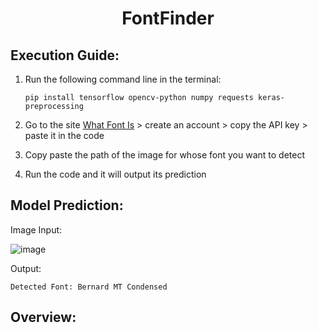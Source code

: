 <h1 align="center">FontFinder</h1>

## Execution Guide:
1. Run the following command line in the terminal:
   ```
   pip install tensorflow opencv-python numpy requests keras-preprocessing
   ```

2. Go to the site [What Font Is](https://www.whatfontis.com/API-identify-fonts-from-image.html) > create an account > copy the API key > paste it in the code

3. Copy paste the path of the image for whose font you want to detect

4. Run the code and it will output its prediction

## Model Prediction:

Image Input:

![image](https://github.com/user-attachments/assets/089385f4-1e58-428e-a93b-99cf9e5babbb)

Output:

`Detected Font: Bernard MT Condensed`

## Overview:

